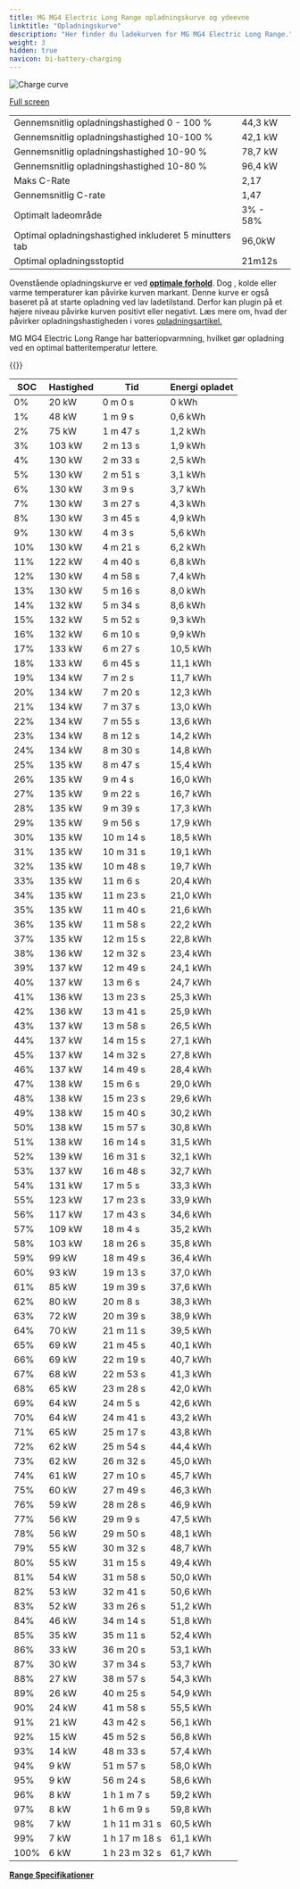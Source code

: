 ```yaml
---
title: MG MG4 Electric Long Range opladningskurve og ydeevne
linktitle: "Opladningskurve"
description: "Her finder du ladekurven for MG MG4 Electric Long Range."
weight: 3
hidden: true
navicon: bi-battery-charging
---
```

<!-- markdownlint-disable MD033 -->
<img src="../chargingcurve.svg" alt="Charge curve" class="img-fluid">

[Full screen](../chargingcurve.svg)


<table class="table table-striped border">
<tbody>
<tr>
<td>Gennemsnitlig opladningshastighed 0 - 100 %</td><td>44,3 kW</td>
</tr>
<tr>
<td>Gennemsnitlig opladningshastighed 10-100 %</td><td>42,1 kW</td>
</tr>
<tr>
<td>Gennemsnitlig opladningshastighed 10-90 %</td><td>78,7 kW</td>
</tr>
<tr>
<td>Gennemsnitlig opladningshastighed 10-80 %</td><td>96,4 kW</td>
</tr>
<tr>
<td>Maks C-Rate</td><td>2,17</td>
</tr>
<tr>
<td>Gennemsnitlig C-rate</td><td>1,47</td>
</tr>
<tr>
<td>Optimalt ladeområde</td><td>3% - 58%</td>
</tr>
<tr>
<td>Optimal opladningshastighed inkluderet 5 minutters tab</td><td>96,0kW</td>
</tr>
<tr>
<td>Optimal opladningsstoptid</td><td>21m12s</td>
</tr>
</tbody>
</table>


Ovenstående opladningskurve er ved **[optimale forhold](../../../../../technology/battery/charging/#temperature)**. Dog , kolde eller varme temperaturer kan påvirke kurven markant. Denne kurve er også baseret på at starte opladning ved lav ladetilstand. Derfor kan plugin på et højere niveau påvirke kurven positivt eller negativt. Læs mere om, hvad der påvirker opladningshastigheden i vores [opladningsartikel.](../../../../../technology/battery/charging/)


MG MG4 Electric Long Range har batteriopvarmning, hvilket gør opladning ved en optimal batteritemperatur lettere.


{{<evkxdisplayaddarticle />}}
<table class="table table-striped border">
<thead>
<tr><th>SOC</th><th>Hastighed</th><th>Tid</th><th>Energi opladet</th></tr>
</thead>
<tbody>
<tr>
<td>0%</td><td>20 kW</td><td> 0 m 0 s </td><td>0 kWh </td>
</tr>
<tr>
<td>1%</td><td>48 kW</td><td> 1 m 9 s </td><td>0,6 kWh </td>
</tr>
<tr>
<td>2%</td><td>75 kW</td><td> 1 m 47 s </td><td>1,2 kWh </td>
</tr>
<tr>
<td>3%</td><td>103 kW</td><td> 2 m 13 s </td><td>1,9 kWh </td>
</tr>
<tr>
<td>4%</td><td>130 kW</td><td> 2 m 33 s </td><td>2,5 kWh </td>
</tr>
<tr>
<td>5%</td><td>130 kW</td><td> 2 m 51 s </td><td>3,1 kWh </td>
</tr>
<tr>
<td>6%</td><td>130 kW</td><td> 3 m 9 s </td><td>3,7 kWh </td>
</tr>
<tr>
<td>7%</td><td>130 kW</td><td> 3 m 27 s </td><td>4,3 kWh </td>
</tr>
<tr>
<td>8%</td><td>130 kW</td><td> 3 m 45 s </td><td>4,9 kWh </td>
</tr>
<tr>
<td>9%</td><td>130 kW</td><td> 4 m 3 s </td><td>5,6 kWh </td>
</tr>
<tr>
<td>10%</td><td>130 kW</td><td> 4 m 21 s </td><td>6,2 kWh </td>
</tr>
<tr>
<td>11%</td><td>122 kW</td><td> 4 m 40 s </td><td>6,8 kWh </td>
</tr>
<tr>
<td>12%</td><td>130 kW</td><td> 4 m 58 s </td><td>7,4 kWh </td>
</tr>
<tr>
<td>13%</td><td>130 kW</td><td> 5 m 16 s </td><td>8,0 kWh </td>
</tr>
<tr>
<td>14%</td><td>132 kW</td><td> 5 m 34 s </td><td>8,6 kWh </td>
</tr>
<tr>
<td>15%</td><td>132 kW</td><td> 5 m 52 s </td><td>9,3 kWh </td>
</tr>
<tr>
<td>16%</td><td>132 kW</td><td> 6 m 10 s </td><td>9,9 kWh </td>
</tr>
<tr>
<td>17%</td><td>133 kW</td><td> 6 m 27 s </td><td>10,5 kWh </td>
</tr>
<tr>
<td>18%</td><td>133 kW</td><td> 6 m 45 s </td><td>11,1 kWh </td>
</tr>
<tr>
<td>19%</td><td>134 kW</td><td> 7 m 2 s </td><td>11,7 kWh </td>
</tr>
<tr>
<td>20%</td><td>134 kW</td><td> 7 m 20 s </td><td>12,3 kWh </td>
</tr>
<tr>
<td>21%</td><td>134 kW</td><td> 7 m 37 s </td><td>13,0 kWh </td>
</tr>
<tr>
<td>22%</td><td>134 kW</td><td> 7 m 55 s </td><td>13,6 kWh </td>
</tr>
<tr>
<td>23%</td><td>134 kW</td><td> 8 m 12 s </td><td>14,2 kWh </td>
</tr>
<tr>
<td>24%</td><td>134 kW</td><td> 8 m 30 s </td><td>14,8 kWh </td>
</tr>
<tr>
<td>25%</td><td>135 kW</td><td> 8 m 47 s </td><td>15,4 kWh </td>
</tr>
<tr>
<td>26%</td><td>135 kW</td><td> 9 m 4 s </td><td>16,0 kWh </td>
</tr>
<tr>
<td>27%</td><td>135 kW</td><td> 9 m 22 s </td><td>16,7 kWh </td>
</tr>
<tr>
<td>28%</td><td>135 kW</td><td> 9 m 39 s </td><td>17,3 kWh </td>
</tr>
<tr>
<td>29%</td><td>135 kW</td><td> 9 m 56 s </td><td>17,9 kWh </td>
</tr>
<tr>
<td>30%</td><td>135 kW</td><td> 10 m 14 s </td><td>18,5 kWh </td>
</tr>
<tr>
<td>31%</td><td>135 kW</td><td> 10 m 31 s </td><td>19,1 kWh </td>
</tr>
<tr>
<td>32%</td><td>135 kW</td><td> 10 m 48 s </td><td>19,7 kWh </td>
</tr>
<tr>
<td>33%</td><td>135 kW</td><td> 11 m 6 s </td><td>20,4 kWh </td>
</tr>
<tr>
<td>34%</td><td>135 kW</td><td> 11 m 23 s </td><td>21,0 kWh </td>
</tr>
<tr>
<td>35%</td><td>135 kW</td><td> 11 m 40 s </td><td>21,6 kWh </td>
</tr>
<tr>
<td>36%</td><td>135 kW</td><td> 11 m 58 s </td><td>22,2 kWh </td>
</tr>
<tr>
<td>37%</td><td>135 kW</td><td> 12 m 15 s </td><td>22,8 kWh </td>
</tr>
<tr>
<td>38%</td><td>136 kW</td><td> 12 m 32 s </td><td>23,4 kWh </td>
</tr>
<tr>
<td>39%</td><td>137 kW</td><td> 12 m 49 s </td><td>24,1 kWh </td>
</tr>
<tr>
<td>40%</td><td>137 kW</td><td> 13 m 6 s </td><td>24,7 kWh </td>
</tr>
<tr>
<td>41%</td><td>136 kW</td><td> 13 m 23 s </td><td>25,3 kWh </td>
</tr>
<tr>
<td>42%</td><td>136 kW</td><td> 13 m 41 s </td><td>25,9 kWh </td>
</tr>
<tr>
<td>43%</td><td>137 kW</td><td> 13 m 58 s </td><td>26,5 kWh </td>
</tr>
<tr>
<td>44%</td><td>137 kW</td><td> 14 m 15 s </td><td>27,1 kWh </td>
</tr>
<tr>
<td>45%</td><td>137 kW</td><td> 14 m 32 s </td><td>27,8 kWh </td>
</tr>
<tr>
<td>46%</td><td>137 kW</td><td> 14 m 49 s </td><td>28,4 kWh </td>
</tr>
<tr>
<td>47%</td><td>138 kW</td><td> 15 m 6 s </td><td>29,0 kWh </td>
</tr>
<tr>
<td>48%</td><td>138 kW</td><td> 15 m 23 s </td><td>29,6 kWh </td>
</tr>
<tr>
<td>49%</td><td>138 kW</td><td> 15 m 40 s </td><td>30,2 kWh </td>
</tr>
<tr>
<td>50%</td><td>138 kW</td><td> 15 m 57 s </td><td>30,8 kWh </td>
</tr>
<tr>
<td>51%</td><td>138 kW</td><td> 16 m 14 s </td><td>31,5 kWh </td>
</tr>
<tr>
<td>52%</td><td>139 kW</td><td> 16 m 31 s </td><td>32,1 kWh </td>
</tr>
<tr>
<td>53%</td><td>137 kW</td><td> 16 m 48 s </td><td>32,7 kWh </td>
</tr>
<tr>
<td>54%</td><td>131 kW</td><td> 17 m 5 s </td><td>33,3 kWh </td>
</tr>
<tr>
<td>55%</td><td>123 kW</td><td> 17 m 23 s </td><td>33,9 kWh </td>
</tr>
<tr>
<td>56%</td><td>117 kW</td><td> 17 m 43 s </td><td>34,6 kWh </td>
</tr>
<tr>
<td>57%</td><td>109 kW</td><td> 18 m 4 s </td><td>35,2 kWh </td>
</tr>
<tr>
<td>58%</td><td>103 kW</td><td> 18 m 26 s </td><td>35,8 kWh </td>
</tr>
<tr>
<td>59%</td><td>99 kW</td><td> 18 m 49 s </td><td>36,4 kWh </td>
</tr>
<tr>
<td>60%</td><td>93 kW</td><td> 19 m 13 s </td><td>37,0 kWh </td>
</tr>
<tr>
<td>61%</td><td>85 kW</td><td> 19 m 39 s </td><td>37,6 kWh </td>
</tr>
<tr>
<td>62%</td><td>80 kW</td><td> 20 m 8 s </td><td>38,3 kWh </td>
</tr>
<tr>
<td>63%</td><td>72 kW</td><td> 20 m 39 s </td><td>38,9 kWh </td>
</tr>
<tr>
<td>64%</td><td>70 kW</td><td> 21 m 11 s </td><td>39,5 kWh </td>
</tr>
<tr>
<td>65%</td><td>69 kW</td><td> 21 m 45 s </td><td>40,1 kWh </td>
</tr>
<tr>
<td>66%</td><td>69 kW</td><td> 22 m 19 s </td><td>40,7 kWh </td>
</tr>
<tr>
<td>67%</td><td>68 kW</td><td> 22 m 53 s </td><td>41,3 kWh </td>
</tr>
<tr>
<td>68%</td><td>65 kW</td><td> 23 m 28 s </td><td>42,0 kWh </td>
</tr>
<tr>
<td>69%</td><td>64 kW</td><td> 24 m 5 s </td><td>42,6 kWh </td>
</tr>
<tr>
<td>70%</td><td>64 kW</td><td> 24 m 41 s </td><td>43,2 kWh </td>
</tr>
<tr>
<td>71%</td><td>65 kW</td><td> 25 m 17 s </td><td>43,8 kWh </td>
</tr>
<tr>
<td>72%</td><td>62 kW</td><td> 25 m 54 s </td><td>44,4 kWh </td>
</tr>
<tr>
<td>73%</td><td>62 kW</td><td> 26 m 32 s </td><td>45,0 kWh </td>
</tr>
<tr>
<td>74%</td><td>61 kW</td><td> 27 m 10 s </td><td>45,7 kWh </td>
</tr>
<tr>
<td>75%</td><td>60 kW</td><td> 27 m 49 s </td><td>46,3 kWh </td>
</tr>
<tr>
<td>76%</td><td>59 kW</td><td> 28 m 28 s </td><td>46,9 kWh </td>
</tr>
<tr>
<td>77%</td><td>56 kW</td><td> 29 m 9 s </td><td>47,5 kWh </td>
</tr>
<tr>
<td>78%</td><td>56 kW</td><td> 29 m 50 s </td><td>48,1 kWh </td>
</tr>
<tr>
<td>79%</td><td>55 kW</td><td> 30 m 32 s </td><td>48,7 kWh </td>
</tr>
<tr>
<td>80%</td><td>55 kW</td><td> 31 m 15 s </td><td>49,4 kWh </td>
</tr>
<tr>
<td>81%</td><td>54 kW</td><td> 31 m 58 s </td><td>50,0 kWh </td>
</tr>
<tr>
<td>82%</td><td>53 kW</td><td> 32 m 41 s </td><td>50,6 kWh </td>
</tr>
<tr>
<td>83%</td><td>52 kW</td><td> 33 m 26 s </td><td>51,2 kWh </td>
</tr>
<tr>
<td>84%</td><td>46 kW</td><td> 34 m 14 s </td><td>51,8 kWh </td>
</tr>
<tr>
<td>85%</td><td>35 kW</td><td> 35 m 11 s </td><td>52,4 kWh </td>
</tr>
<tr>
<td>86%</td><td>33 kW</td><td> 36 m 20 s </td><td>53,1 kWh </td>
</tr>
<tr>
<td>87%</td><td>30 kW</td><td> 37 m 34 s </td><td>53,7 kWh </td>
</tr>
<tr>
<td>88%</td><td>27 kW</td><td> 38 m 57 s </td><td>54,3 kWh </td>
</tr>
<tr>
<td>89%</td><td>26 kW</td><td> 40 m 25 s </td><td>54,9 kWh </td>
</tr>
<tr>
<td>90%</td><td>24 kW</td><td> 41 m 58 s </td><td>55,5 kWh </td>
</tr>
<tr>
<td>91%</td><td>21 kW</td><td> 43 m 42 s </td><td>56,1 kWh </td>
</tr>
<tr>
<td>92%</td><td>15 kW</td><td> 45 m 52 s </td><td>56,8 kWh </td>
</tr>
<tr>
<td>93%</td><td>14 kW</td><td> 48 m 33 s </td><td>57,4 kWh </td>
</tr>
<tr>
<td>94%</td><td>9 kW</td><td> 51 m 57 s </td><td>58,0 kWh </td>
</tr>
<tr>
<td>95%</td><td>9 kW</td><td> 56 m 24 s </td><td>58,6 kWh </td>
</tr>
<tr>
<td>96%</td><td>8 kW</td><td>1 h 1 m 7 s </td><td>59,2 kWh </td>
</tr>
<tr>
<td>97%</td><td>8 kW</td><td>1 h 6 m 9 s </td><td>59,8 kWh </td>
</tr>
<tr>
<td>98%</td><td>7 kW</td><td>1 h 11 m 31 s </td><td>60,5 kWh </td>
</tr>
<tr>
<td>99%</td><td>7 kW</td><td>1 h 17 m 18 s </td><td>61,1 kWh </td>
</tr>
<tr>
<td>100%</td><td>6 kW</td><td>1 h 23 m 32 s </td><td>61,7 kWh </td>
</tr>
</tbody>
</table>

<div class="mt-3 mb-3">
<a href="../rangeandconsumption/" class="text-decoration-none text-black">
<strong><i class="bi-arrow-left"></i> Range </strong>
</a>
<a href="../specifications/" class="text-decoration-none text-black float-end">
<strong>Specifikationer <i class="bi-arrow-right"></i></strong>
</a>
</div>
